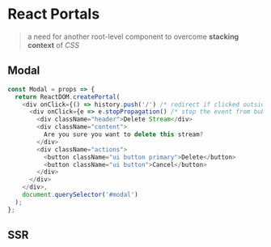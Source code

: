 # React Portals
> a need for another root-level component to overcome **stacking context** of *CSS*

## Modal
```javascript
const Modal = props => {
  return ReactDOM.createPortal(
    <div onClick={() => history.push('/') /* redirect if clicked outside of the modal, *used custom `history` */} className="ui dimmer modals visible active">
      <div onClick={e => e.stopPropagation() /* stop the event from bubbling up */} className="ui standard modal visible active">
        <div className="header">Delete Stream</div>
        <div className="content">
          Are you sure you want to delete this stream?
        </div>
        <div className="actions">
          <button className="ui button primary">Delete</button>
          <button className="ui button">Cancel</button>
        </div>
      </div>
    </div>,
    document.querySelector('#modal')
  );
};
```

## SSR
